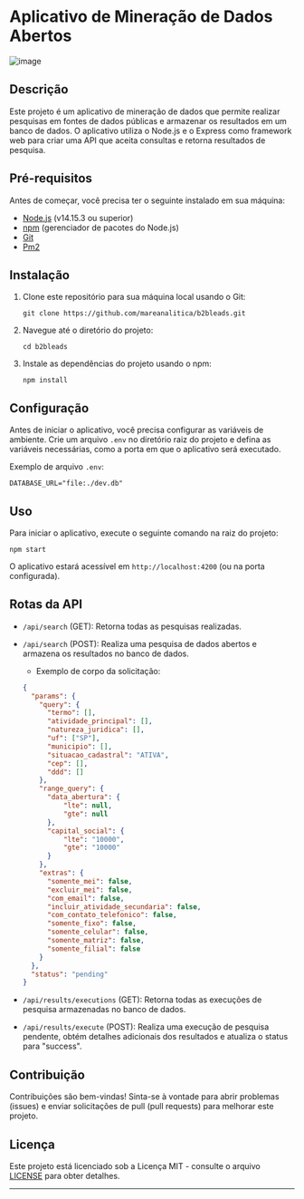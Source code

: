# Aplicativo de Mineração de Dados Abertos
![image](https://github.com/mareanalitica/b2bleads/assets/125692232/37325190-50ce-48e2-a0b1-5abfcf438a5d)

## Descrição
Este projeto é um aplicativo de mineração de dados que permite realizar pesquisas em fontes de dados públicas e armazenar os resultados em um banco de dados. O aplicativo utiliza o Node.js e o Express como framework web para criar uma API que aceita consultas e retorna resultados de pesquisa.

## Pré-requisitos
Antes de começar, você precisa ter o seguinte instalado em sua máquina:
- [Node.js](https://nodejs.org/) (v14.15.3 ou superior)
- [npm](https://www.npmjs.com/) (gerenciador de pacotes do Node.js)
- [Git](https://git-scm.com/)
- [Pm2](https://pm2.keymetrics.io/docs/usage/pm2-doc-single-page/)

## Instalação
1. Clone este repositório para sua máquina local usando o Git:
   ```shell
   git clone https://github.com/mareanalitica/b2bleads.git
   ```
2. Navegue até o diretório do projeto:
   ```shell
   cd b2bleads
   ```
3. Instale as dependências do projeto usando o npm:
   ```shell
   npm install
   ```

## Configuração
Antes de iniciar o aplicativo, você precisa configurar as variáveis de ambiente. Crie um arquivo `.env` no diretório raiz do projeto e defina as variáveis necessárias, como a porta em que o aplicativo será executado.

Exemplo de arquivo `.env`:
```
DATABASE_URL="file:./dev.db"
```

## Uso
Para iniciar o aplicativo, execute o seguinte comando na raiz do projeto:
```shell
npm start
```

O aplicativo estará acessível em `http://localhost:4200` (ou na porta configurada).

## Rotas da API
- `/api/search` (GET): Retorna todas as pesquisas realizadas.
- `/api/search` (POST): Realiza uma pesquisa de dados abertos e armazena os resultados no banco de dados.
  
  - Exemplo de corpo da solicitação:
  ```json
  {
    "params": {
      "query": {
        "termo": [],
        "atividade_principal": [],
        "natureza_juridica": [],
        "uf": ["SP"],
        "municipio": [],
        "situacao_cadastral": "ATIVA",
        "cep": [],
        "ddd": []
      },
      "range_query": {
        "data_abertura": {
            "lte": null,
            "gte": null
        },
        "capital_social": {
            "lte": "10000",
            "gte": "10000"
        }
      },
      "extras": {
        "somente_mei": false,
        "excluir_mei": false,
        "com_email": false,
        "incluir_atividade_secundaria": false,
        "com_contato_telefonico": false,
        "somente_fixo": false,
        "somente_celular": false,
        "somente_matriz": false,
        "somente_filial": false
      }
    },
    "status": "pending"
  }
  ```

- `/api/results/executions` (GET): Retorna todas as execuções de pesquisa armazenadas no banco de dados.
- `/api/results/execute` (POST): Realiza uma execução de pesquisa pendente, obtém detalhes adicionais dos resultados e atualiza o status para "success".

## Contribuição
Contribuições são bem-vindas! Sinta-se à vontade para abrir problemas (issues) e enviar solicitações de pull (pull requests) para melhorar este projeto.

## Licença
Este projeto está licenciado sob a Licença MIT - consulte o arquivo [LICENSE](LICENSE) para obter detalhes.

---
